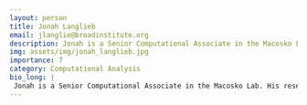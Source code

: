 ```yaml
---
layout: person
title: Jonah Langlieb
email: jlanglie@broadinstitute.org
description: Jonah is a Senior Computational Associate in the Macosko Lab. His research focuses on developing and applying methods to analyze large-scale single-cell datasets and is excited to work with all this ...
img: assets/img/jonah_langlieb.jpg
importance: 7
category: Computational Analysis
bio_long: |
 Jonah is a Senior Computational Associate in the Macosko Lab. His research focuses on developing and applying methods to analyze large-scale single-cell datasets and is excited to work with all this data! Prior to joining the Broad, he studied computer science and math at Swarthmore college.
---
```

